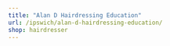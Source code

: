 ```yaml
---
title: "Alan D Hairdressing Education"
url: /ipswich/alan-d-hairdressing-education/
shop: hairdresser
---
```


